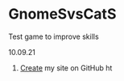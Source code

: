 # GnomeSvsCatS
Test game to improve skills

10.09.21

1) [Create](htps://www.youtube.com/watch?v=05nLdIVfSRU) my site on GitHub ht
